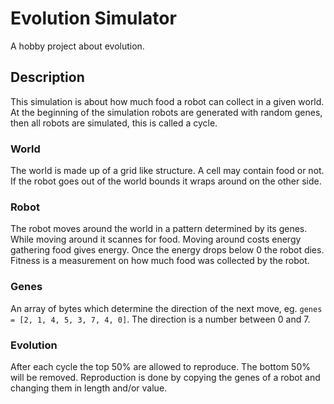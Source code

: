 # Evolution Simulator

A hobby project about evolution.

## Description
This simulation is about how much food a robot can collect in a given world.
At the beginning of the simulation robots are generated with random genes,
then all robots are simulated, this is called a cycle.

### World
The world is made up of a grid like structure. A cell may contain food or not.
If the robot goes out of the world bounds it wraps around on the other side.

### Robot
The robot moves around the world in a pattern determined by its genes.
While moving around it scannes for food. Moving around costs energy gathering food
gives energy. Once the energy drops below 0 the robot dies.
Fitness is a measurement on how much food was collected by the robot.

### Genes
An array of bytes which determine the direction of the next move,
eg. `genes = [2, 1, 4, 5, 3, 7, 4, 0]`. The direction is a number between 0 and 7.

### Evolution
After each cycle the top 50% are allowed to reproduce.
The bottom 50% will be removed. 
Reproduction is done by copying the genes of a robot and changing them in length and/or value.
